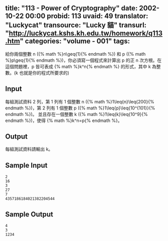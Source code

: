 title: "113 - Power of Cryptography"
date: 2002-10-22 00:00
probid: 113
uvaid: 49
translator: "Luckycat"
transource: "Lucky 貓"
transurl: "http://luckycat.kshs.kh.edu.tw/homework/q113.htm"
categories: "volume - 001"
tags:
---

給你兩個整數 n ({% math %}n\geq{1}{% endmath %}) 和 p ({% math %}p\geq{1}{% endmath %})，你必須寫一個程式來計算出 p 的正 n 次方根。在這個問題裡，p 皆可表成 {% math %}k^n{% endmath %} 的形式，其中 k 為整數。(k 也就是你的程式所要求的)

<!-- more -->

## Input ##

每組測試資料 2 列，第 1 列有 1 個整數 n ({% math %}1\leq{n}\leq{200}{% endmath %})，第 2 列有 1 個整數 p ({% math %}1\leq{p}\leq{10^{101}}{% endmath %})。 並且存在一個整數 k ({% math %}1\leq{k}\leq{10^9}{% endmath %})，使得 {% math %}k^n=p{% endmath %}。

## Output ##

每組測試資料請輸出 k。

## Sample Input ##

	2
	16
	3
	27
	7
	4357186184021382204544

## Sample Output ##

	4
	3
	1234